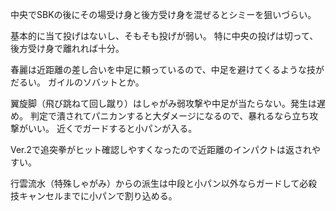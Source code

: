 中央でSBKの後にその場受け身と後方受け身を混ぜるとシミーを狙いづらい。

基本的に当て投げはないし、そもそも投げが弱い。
特に中央の投げは切って、後方受け身で離れれば十分。

春麗は近距離の差し合いを中足に頼っているので、中足を避けてくるような技がだるい。
ガイルのソバットとか。

翼旋脚（飛び跳ねて回し蹴り）はしゃがみ弱攻撃や中足が当たらない。発生は遅め。
判定で潰されてパニカンすると大ダメージになるので、暴れるなら立ち攻撃がいい。
近くでガードすると小パンが入る。

Ver.2で追突拳がヒット確認しやすくなったので近距離のインパクトは返されやすい。

行雲流水（特殊しゃがみ）からの派生は中段と小パン以外ならガードして必殺技キャンセルまでに小パンで割り込める。
